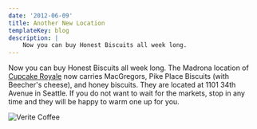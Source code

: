 ```yaml
---
date: '2012-06-09'
title: Another New Location
templateKey: blog
description: |
    Now you can buy Honest Biscuits all week long.
---
```

Now you can buy Honest Biscuits all week long.  The Madrona location of [Cupcake Royale](http://www.cupcakeroyale.com/madrona.php) now carries MacGregors, Pike Place Biscuits (with Beecher's cheese), and honey biscuits.  They are located at 1101 34th Avenue in Seattle.  If you do not want to wait for the markets, stop in any time and they will be happy to warm one up for you.

<img src="/uploads/verite-coffee.jpg" class="img-fluid page-image shadow m-3" alt="Verite Coffee" />
